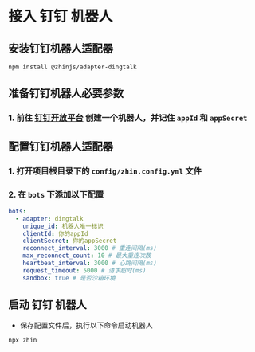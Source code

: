 # 接入 钉钉 机器人
## 安装钉钉机器人适配器
```shell
npm install @zhinjs/adapter-dingtalk
```
## 准备钉钉机器人必要参数
### 1. 前往 [钉钉开放平台](https://open-dev.dingtalk.com/) 创建一个机器人，并记住 `appId` 和 `appSecret`

## 配置钉钉机器人适配器
### 1. 打开项目根目录下的 `config/zhin.config.yml` 文件
### 2. 在 `bots` 下添加以下配置
```yaml
bots:
  - adapter: dingtalk
    unique_id: 机器人唯一标识
    clientId: 你的appId
    clientSecret: 你的appSecret
    reconnect_interval: 3000 # 重连间隔(ms)
    max_reconnect_count: 10 # 最大重连次数
    heartbeat_interval: 3000 # 心跳间隔(ms)
    request_timeout: 5000 # 请求超时(ms)
    sandbox: true # 是否沙箱环境
```
## 启动 钉钉 机器人
- 保存配置文件后，执行以下命令启动机器人
```shell
npx zhin
```
